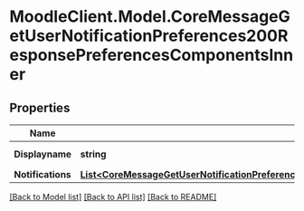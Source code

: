 # MoodleClient.Model.CoreMessageGetUserNotificationPreferences200ResponsePreferencesComponentsInner

## Properties

Name | Type | Description | Notes
------------ | ------------- | ------------- | -------------
**Displayname** | **string** | Display name | [optional] 
**Notifications** | [**List&lt;CoreMessageGetUserNotificationPreferences200ResponsePreferencesComponentsInnerNotificationsInner&gt;**](CoreMessageGetUserNotificationPreferences200ResponsePreferencesComponentsInnerNotificationsInner.md) |  | [optional] 

[[Back to Model list]](../README.md#documentation-for-models) [[Back to API list]](../README.md#documentation-for-api-endpoints) [[Back to README]](../README.md)

